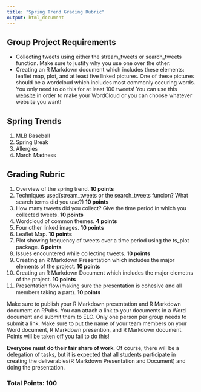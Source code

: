 ```yaml
---
title: "Spring Trend Grading Rubric"
output: html_document
---
```



## Group Project Requirements
  - Collecting tweets using either the stream_tweets or search_tweets function. Make sure to justify why you use
    one over the other.
  - Creating an R Markdown document which includes these elements: leaflet map, plot, and at least five linked pictures.
    One of these pictures should be a wordcloud which includes most commonly occuring words. You only need to do this 
    for at least 100 tweets! You can use this [website](https://www.jasondavies.com/wordcloud/) in order to make
    your WordCloud or you can choose whatever website you want! 
  
## Spring Trends
  1. MLB Baseball
  2. Spring Break
  3. Allergies
  4. March Madness
  
## Grading Rubric
  1. Overview of the spring trend. <b>10 points</b>
  2. Techniques used(stream_tweets or the search_tweets funcion? What search terms did you use?) <b>10 points</b>
  3. How many tweets did you collect? Give the time period in which you collected tweets. <b>10 points</b>
  4. Wordcloud of common themes. <b>4 points</b>
  5. Four other linked images. <b>10 points</b>
  6. Leaflet Map. <b>10 points</b>
  7. Plot showing frequency of tweets over a time period using the ts_plot package. <b>6 points</b>
  8. Issues encountered while collecting tweets. <b>10 points</b>
  9. Creating an R Markdown Presentation which includes the major elements of the project. <b>10 points </b>
  10. Creating an R Markdown Document which includes the major elemetns of the project. <b>10 points </b>
  10. Presentation flow(making sure the presentation is cohesive and all members taking a part). <b>10 points</b>
  
Make sure to publish your R Markdown presentation and R Markdown document on RPubs. You can attach a link to your documents in a Word document and submit them to ELC. Only one person per group needs to submit a link. Make sure to put the name of your team members on your Word document, R Markdown presention, and R Markdown document. Points will be taken off you fail to do this!

<b> Everyone must do their fair share of work</b>. Of course, there will be a delegation of tasks, but it is expected that all students participate in creating the deliverables(R Markdown Presentation and Document) and doing the presentation.
  
### Total Points: 100

